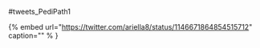 #tweets_PediPath1

{% embed url="https://twitter.com/ariella8/status/1146671864854515712"  caption="" % }
